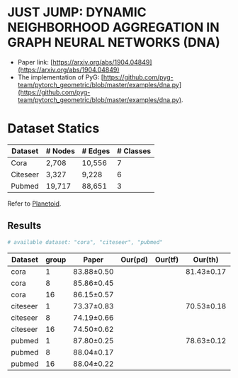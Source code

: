 # JUST JUMP: DYNAMIC NEIGHBORHOOD AGGREGATION IN GRAPH NEURAL NETWORKS (DNA)

- Paper link: [https://arxiv.org/abs/1904.04849](https://arxiv.org/abs/1904.04849)
- The implementation of PyG: [https://github.com/pyg-team/pytorch_geometric/blob/master/examples/dna.py](https://github.com/pyg-team/pytorch_geometric/blob/master/examples/dna.py). 

# Dataset Statics

| Dataset  | # Nodes | # Edges | # Classes |
|----------|---------|---------|-----------|
| Cora     | 2,708   | 10,556  | 7         |
| Citeseer | 3,327   | 9,228   | 6         |
| Pubmed   | 19,717  | 88,651  | 3         |

Refer to [Planetoid](https://gammagl.readthedocs.io/en/latest/api/gammagl.datasets.html#gammagl.datasets.Planetoid).

Results
-------

```bash
# available dataset: "cora", "citeseer", "pubmed"

```

| Dataset  | group | Paper      | Our(pd) | Our(tf) | Our(th)    | Our(ms) |
| -------- | ----- | ---------- | ------- | ------- | ---------- | ------- |
| cora     | 1     | 83.88±0.50 |         |         | 81.43±0.17 |         |
| cora     | 8     | 85.86±0.45 |         |         |            |         |
| cora     | 16    | 86.15±0.57 |         |         |            |         |
| citeseer | 1     | 73.37±0.83 |         |         | 70.53±0.18 |         |
| citeseer | 8     | 74.19±0.66 |         |         |            |         |
| citeseer | 16    | 74.50±0.62 |         |         |            |         |
| pubmed   | 1     | 87.80±0.25 |         |         | 78.63±0.12 |         |
| pubmed   | 8     | 88.04±0.17 |         |         |            |         |
| pubmed   | 16    | 88.04±0.22 |         |         |            |         |
